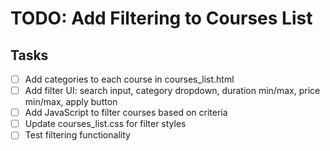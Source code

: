 # TODO: Add Filtering to Courses List

## Tasks
- [ ] Add categories to each course in courses_list.html
- [ ] Add filter UI: search input, category dropdown, duration min/max, price min/max, apply button
- [ ] Add JavaScript to filter courses based on criteria
- [ ] Update courses_list.css for filter styles
- [ ] Test filtering functionality
